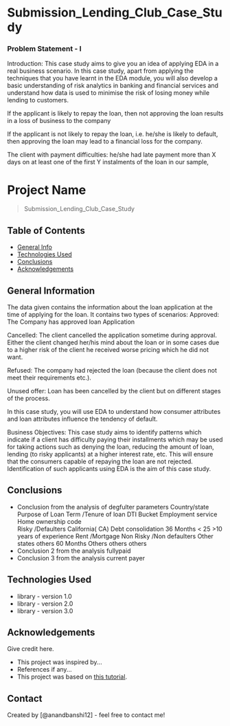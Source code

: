 # Submission_Lending_Club_Case_Study
### Problem Statement - I

Introduction: This case study aims to give you an idea of applying EDA in a real business scenario. In this case study, apart from applying the techniques that you have learnt in the EDA module, you will also develop a basic understanding of risk analytics in banking and financial services and understand how data is used to minimise the risk of losing money while lending to customers.


If the applicant is likely to repay the loan, then not approving the loan results in a loss of business to the company

If the applicant is not likely to repay the loan, i.e. he/she is likely to default, then approving the loan may lead to a financial loss for the company.



The client with payment difficulties: he/she had late payment more than X days on at least one of the first Y instalments of the loan in our sample,


# Project Name
> Submission_Lending_Club_Case_Study



## Table of Contents
* [General Info](#general-information)
* [Technologies Used](#technologies-used)
* [Conclusions](#conclusions)
* [Acknowledgements](#acknowledgements)

<!-- You can include any other section that is pertinent to your problem -->

## General Information
The data given contains the information about the loan application at the time of applying for the loan. It contains two types of scenarios:
Approved: The Company has approved loan Application

Cancelled: The client cancelled the application sometime during approval. Either the client changed her/his mind about the loan or in some cases due to a higher risk of the client he received worse pricing which he did not want.

Refused: The company had rejected the loan (because the client does not meet their requirements etc.).

Unused offer: Loan has been cancelled by the client but on different stages of the process.

In this case study, you will use EDA to understand how consumer attributes and loan attributes influence the tendency of default.

Business Objectives: This case study aims to identify patterns which indicate if a client has difficulty paying their installments which may be used for taking actions such as denying the loan, reducing the amount of loan, lending (to risky applicants) at a higher interest rate, etc. This will ensure that the consumers capable of repaying the loan are not rejected. Identification of such applicants using EDA is the aim of this case study.
<!-- You don't have to answer all the questions - just the ones relevant to your project. -->

## Conclusions
- Conclusion  from the analysis of degfulter
    parameters	Country/state 	Purpose of Loan 	Term /Tenure of loan 	DTI Bucket	Employment service 	Home ownership
         code 					
    Risky /Defaulters 	California( CA) 	Debt consolidation	36 Months 	< 25 	>10 years of experience 	Rent /Mortgage
    Non Risky /Non defaulters 	Other states 	others	60 Months 	Others 	others	others
- Conclusion 2 from the analysis fullypaid
- Conclusion 3 from the analysis current payer

<!-- You don't have to answer all the questions - just the ones relevant to your project. -->


## Technologies Used
- library - version 1.0
- library - version 2.0
- library - version 3.0

<!-- As the libraries versions keep on changing, it is recommended to mention the version of library used in this project -->

## Acknowledgements
Give credit here.
- This project was inspired by...
- References if any...
- This project was based on [this tutorial](https://www.example.com).


## Contact
Created by [@anandbanshi12] - feel free to contact me!


<!-- Optional -->
<!-- ## License -->
<!-- This project is open source and available under the [... License](). -->

<!-- You don't have to include all sections - just the one's relevant to your project -->